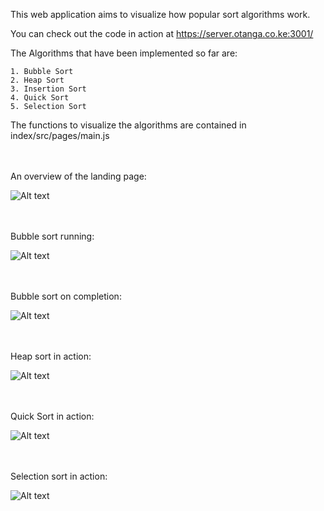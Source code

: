 This web application aims to visualize how popular sort algorithms work.

You can check out the code in action at https://server.otanga.co.ke:3001/

The Algorithms that have been implemented so far are:

	1. Bubble Sort
	2. Heap Sort
	3. Insertion Sort
	4. Quick Sort
	5. Selection Sort


The functions to visualize the algorithms are contained in index/src/pages/main.js
<br/><br/><br/>

An overview of the landing page:

![Alt text](https://otanga.co.ke/project-screenshots/algoviz/algovizss1.png "Landing Page")
<br/><br/><br/>

Bubble sort running:

![Alt text](https://otanga.co.ke/project-screenshots/algoviz/algovizss2.png "Bubble Sort Running")
<br/><br/><br/>

Bubble sort on completion:

![Alt text](https://otanga.co.ke/project-screenshots/algoviz/algovizss3.png "Bubble Sort Done")
<br/><br/><br/>

Heap sort in action:

![Alt text](https://otanga.co.ke/project-screenshots/algoviz/algovizss4.png "Heap Sort Running")
<br/><br/><br/>

Quick Sort in action:

![Alt text](https://otanga.co.ke/project-screenshots/algoviz/algovizss5.png "Quick Sort Running")
<br/><br/><br/>

Selection sort in action:

![Alt text](https://otanga.co.ke/project-screenshots/algoviz/algovizss6.png "Selection Sort Running")
<br/><br/><br/>